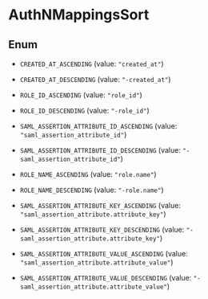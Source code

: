 # AuthNMappingsSort

## Enum

- `CREATED_AT_ASCENDING` (value: `"created_at"`)

- `CREATED_AT_DESCENDING` (value: `"-created_at"`)

- `ROLE_ID_ASCENDING` (value: `"role_id"`)

- `ROLE_ID_DESCENDING` (value: `"-role_id"`)

- `SAML_ASSERTION_ATTRIBUTE_ID_ASCENDING` (value: `"saml_assertion_attribute_id"`)

- `SAML_ASSERTION_ATTRIBUTE_ID_DESCENDING` (value: `"-saml_assertion_attribute_id"`)

- `ROLE_NAME_ASCENDING` (value: `"role.name"`)

- `ROLE_NAME_DESCENDING` (value: `"-role.name"`)

- `SAML_ASSERTION_ATTRIBUTE_KEY_ASCENDING` (value: `"saml_assertion_attribute.attribute_key"`)

- `SAML_ASSERTION_ATTRIBUTE_KEY_DESCENDING` (value: `"-saml_assertion_attribute.attribute_key"`)

- `SAML_ASSERTION_ATTRIBUTE_VALUE_ASCENDING` (value: `"saml_assertion_attribute.attribute_value"`)

- `SAML_ASSERTION_ATTRIBUTE_VALUE_DESCENDING` (value: `"-saml_assertion_attribute.attribute_value"`)
